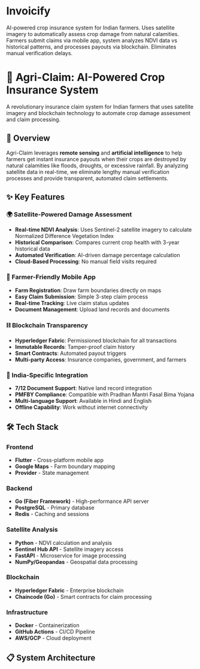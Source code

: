 # Invoicify
AI-powered crop insurance system for Indian farmers. Uses satellite imagery to automatically assess crop damage from natural calamities. Farmers submit claims via mobile app, system analyzes NDVI data vs historical patterns, and processes payouts via blockchain. Eliminates manual verification delays.


# 🌾 Agri-Claim: AI-Powered Crop Insurance System

A revolutionary insurance claim system for Indian farmers that uses satellite imagery and blockchain technology to automate crop damage assessment and claim processing.

## 🚀 Overview

Agri-Claim leverages **remote sensing** and **artificial intelligence** to help farmers get instant insurance payouts when their crops are destroyed by natural calamities like floods, droughts, or excessive rainfall. By analyzing satellite data in real-time, we eliminate lengthy manual verification processes and provide transparent, automated claim settlements.

## ✨ Key Features

### 🌍 Satellite-Powered Damage Assessment
- **Real-time NDVI Analysis**: Uses Sentinel-2 satellite imagery to calculate Normalized Difference Vegetation Index
- **Historical Comparison**: Compares current crop health with 3-year historical data
- **Automated Verification**: AI-driven damage percentage calculation
- **Cloud-Based Processing**: No manual field visits required

### 📱 Farmer-Friendly Mobile App
- **Farm Registration**: Draw farm boundaries directly on maps
- **Easy Claim Submission**: Simple 3-step claim process
- **Real-time Tracking**: Live claim status updates
- **Document Management**: Upload land records and documents

### ⛓️ Blockchain Transparency
- **Hyperledger Fabric**: Permissioned blockchain for all transactions
- **Immutable Records**: Tamper-proof claim history
- **Smart Contracts**: Automated payout triggers
- **Multi-party Access**: Insurance companies, government, and farmers

### 🎯 India-Specific Integration
- **7/12 Document Support**: Native land record integration
- **PMFBY Compliance**: Compatible with Pradhan Mantri Fasal Bima Yojana
- **Multi-language Support**: Available in Hindi and English
- **Offline Capability**: Work without internet connectivity

## 🛠️ Tech Stack

### Frontend
- **Flutter** - Cross-platform mobile app
- **Google Maps** - Farm boundary mapping
- **Provider** - State management

### Backend
- **Go (Fiber Framework)** - High-performance API server
- **PostgreSQL** - Primary database
- **Redis** - Caching and sessions

### Satellite Analysis
- **Python** - NDVI calculation and analysis
- **Sentinel Hub API** - Satellite imagery access
- **FastAPI** - Microservice for image processing
- **NumPy/Geopandas** - Geospatial data processing

### Blockchain
- **Hyperledger Fabric** - Enterprise blockchain
- **Chaincode (Go)** - Smart contracts for claim processing

### Infrastructure
- **Docker** - Containerization
- **GitHub Actions** - CI/CD Pipeline
- **AWS/GCP** - Cloud deployment

## 📋 System Architecture
